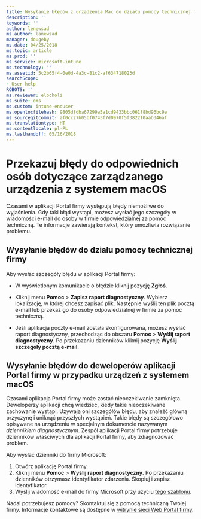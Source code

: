 ```yaml
---
title: Wysyłanie błędów z urządzenia Mac do działu pomocy technicznej firmy | Microsoft Docs
description: ''
keywords: ''
author: lenewsad
ms.author: lanewsad
manager: dougeby
ms.date: 04/25/2018
ms.topic: article
ms.prod: ''
ms.service: microsoft-intune
ms.technology: ''
ms.assetid: 5c2b65f4-0e0d-4a3c-81c2-af634718023d
searchScope:
- User help
ROBOTS: ''
ms.reviewer: elocholi
ms.suite: ems
ms.custom: intune-enduser
ms.openlocfilehash: 9805dfdba67299a5a1cd9433bbc061f8bd96bc9e
ms.sourcegitcommit: af0cc27b05bf0743f7d0970f5f3822f0aab346af
ms.translationtype: HT
ms.contentlocale: pl-PL
ms.lasthandoff: 05/16/2018
---
```

# <a name="submit-errors-to-the-right-people-for-your-managed-macos-device"></a>Przekazuj błędy do odpowiednich osób dotyczące zarządzanego urządzenia z systemem macOS

Czasami w aplikacji Portal firmy występują błędy niemożliwe do wyjaśnienia. Gdy taki błąd wystąpi, możesz wysłać jego szczegóły w wiadomości e-mail do osoby w firmie odpowiedzialnej za pomoc techniczną. Te informacje zawierają kontekst, który umożliwia rozwiązanie problemu.

## <a name="send-errors-to-your-company-support"></a>Wysyłanie błędów do działu pomocy technicznej firmy

Aby wysłać szczegóły błędu w aplikacji Portal firmy:

-   W wyświetlonym komunikacie o błędzie kliknij pozycję **Zgłoś**.

-   Kliknij menu **Pomoc** > **Zapisz raport diagnostyczny**. Wybierz lokalizację, w której chcesz zapisać plik. Następnie wyślij ten plik pocztą e-mail lub przekaż go do osoby odpowiedzialnej w firmie za pomoc techniczną.

-   Jeśli aplikacja poczty e-mail została skonfigurowana, możesz wysłać raport diagnostyczny, przechodząc do obszaru **Pomoc** > **Wyślij raport diagnostyczny**. Po przekazaniu dzienników kliknij pozycję **Wyślij szczegóły pocztą e-mail**.

## <a name="send-errors-to-the-company-portal-developers-for-macos-devices"></a>Wysyłanie błędów do deweloperów aplikacji Portal firmy w przypadku urządzeń z systemem macOS

Czasami aplikacja Portal firmy może zostać nieoczekiwanie zamknięta. Deweloperzy aplikacji chcą wiedzieć, kiedy takie nieoczekiwane zachowanie wystąpi. Używają oni szczegółów błędu, aby znaleźć główną przyczynę i uniknąć przyszłych wystąpień. Takie błędy są szczegółowo opisywane na urządzeniu w specjalnym dokumencie nazywanym _dziennikiem diagnostycznym_. Zespół aplikacji Portal firmy potrzebuje dzienników właściwych dla aplikacji Portal firmy, aby zdiagnozować problem.

Aby wysłać dzienniki do firmy Microsoft:

1.  Otwórz aplikację Portal firmy.
2.  Kliknij menu **Pomoc** > **Wyślij raport diagnostyczny**.  Po przekazaniu dzienników otrzymasz identyfikator zdarzenia. Skopiuj i zapisz identyfikator.
3.  Wyślij wiadomość e-mail do firmy Microsoft przy użyciu <a href="mailto:IntuneCPiOSfeedback@microsoft.com?subject=My Company Portal App Closed Unexpectedly&body=Paste your incident ID and describe the incident here.">tego szablonu</a>.

Nadal potrzebujesz pomocy? Skontaktuj się z pomocą techniczną Twojej firmy. Informacje kontaktowe są dostępne w [witrynie sieci Web Portal firmy](https://portal.manage.microsoft.com#HelpDeskDialog).
